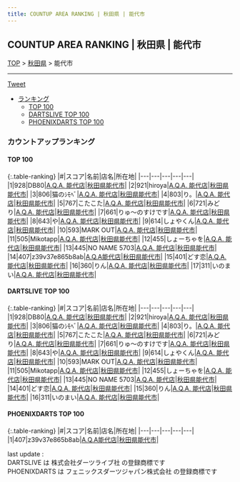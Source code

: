 ```yaml
---
title: COUNTUP AREA RANKING | 秋田県 | 能代市
---
```

## COUNTUP AREA RANKING | 秋田県 | 能代市

[TOP](/darts/rank/) > [秋田県](/darts/rank/秋田県/) > 能代市

___

<a href="https://twitter.com/share?ref_src=twsrc%5Etfw" data-text="COUNTUP AREA RANKING | 秋田県能代市" class="twitter-share-button" data-hashtags="DARTSLIVE,PHOENIXDARTS,darts,ダーツ" data-show-count="false">Tweet</a>

* [ランキング](#カウントアップランキング)
    * [TOP 100](#top-100)
    * [DARTSLIVE TOP 100](#dartslive-top-100)
    * [PHOENIXDARTS TOP 100](#phoenixdarts-top-100)

### カウントアップランキング

#### TOP 100



{:.table-ranking}
|#|スコア|名前|店名|所在地|
|---|---|---|---|---|
|1|928|<span class="rank-name-dl">DB80</span>|<a href="https://search.dartslive.com/jp/shop/88188327f85b49c90d9b047a20a7ba1e">A.Q.A. 能代店</a>|<a href="/darts/rank/秋田県/能代市">秋田県能代市</a>|
|2|921|<span class="rank-name-dl">hiroya</span>|<a href="https://search.dartslive.com/jp/shop/88188327f85b49c90d9b047a20a7ba1e">A.Q.A. 能代店</a>|<a href="/darts/rank/秋田県/能代市">秋田県能代市</a>|
|3|806|<span class="rank-name-dl">猫のｼﾓﾍﾞ</span>|<a href="https://search.dartslive.com/jp/shop/88188327f85b49c90d9b047a20a7ba1e">A.Q.A. 能代店</a>|<a href="/darts/rank/秋田県/能代市">秋田県能代市</a>|
|4|803|<span class="rank-name-dl">り。</span>|<a href="https://search.dartslive.com/jp/shop/88188327f85b49c90d9b047a20a7ba1e">A.Q.A. 能代店</a>|<a href="/darts/rank/秋田県/能代市">秋田県能代市</a>|
|5|767|<span class="rank-name-dl">こたこた</span>|<a href="https://search.dartslive.com/jp/shop/88188327f85b49c90d9b047a20a7ba1e">A.Q.A. 能代店</a>|<a href="/darts/rank/秋田県/能代市">秋田県能代市</a>|
|6|721|<span class="rank-name-dl">みどり</span>|<a href="https://search.dartslive.com/jp/shop/88188327f85b49c90d9b047a20a7ba1e">A.Q.A. 能代店</a>|<a href="/darts/rank/秋田県/能代市">秋田県能代市</a>|
|7|661|<span class="rank-name-dl">りゅ〜のすけです</span>|<a href="https://search.dartslive.com/jp/shop/88188327f85b49c90d9b047a20a7ba1e">A.Q.A. 能代店</a>|<a href="/darts/rank/秋田県/能代市">秋田県能代市</a>|
|8|643|<span class="rank-name-dl">や</span>|<a href="https://search.dartslive.com/jp/shop/88188327f85b49c90d9b047a20a7ba1e">A.Q.A. 能代店</a>|<a href="/darts/rank/秋田県/能代市">秋田県能代市</a>|
|9|614|<span class="rank-name-dl">しょやくん</span>|<a href="https://search.dartslive.com/jp/shop/88188327f85b49c90d9b047a20a7ba1e">A.Q.A. 能代店</a>|<a href="/darts/rank/秋田県/能代市">秋田県能代市</a>|
|10|593|<span class="rank-name-dl">MARK OUT</span>|<a href="https://search.dartslive.com/jp/shop/88188327f85b49c90d9b047a20a7ba1e">A.Q.A. 能代店</a>|<a href="/darts/rank/秋田県/能代市">秋田県能代市</a>|
|11|505|<span class="rank-name-dl">Mikotapp</span>|<a href="https://search.dartslive.com/jp/shop/88188327f85b49c90d9b047a20a7ba1e">A.Q.A. 能代店</a>|<a href="/darts/rank/秋田県/能代市">秋田県能代市</a>|
|12|455|<span class="rank-name-dl">しょーちゃを</span>|<a href="https://search.dartslive.com/jp/shop/88188327f85b49c90d9b047a20a7ba1e">A.Q.A. 能代店</a>|<a href="/darts/rank/秋田県/能代市">秋田県能代市</a>|
|13|445|<span class="rank-name-dl">NO NAME 5703</span>|<a href="https://search.dartslive.com/jp/shop/88188327f85b49c90d9b047a20a7ba1e">A.Q.A. 能代店</a>|<a href="/darts/rank/秋田県/能代市">秋田県能代市</a>|
|14|407|<span class="rank-name-pd">z39v37e865b8ab</span>|<a href="https://vs.phoenixdarts.com/jp/shop/shopDetailInfo/s_10255?s_seq=10255">A.Q.A能代店</a>|<a href="/darts/rank/秋田県/能代市">秋田県能代市</a>|
|15|401|<span class="rank-name-dl">どす恋</span>|<a href="https://search.dartslive.com/jp/shop/88188327f85b49c90d9b047a20a7ba1e">A.Q.A. 能代店</a>|<a href="/darts/rank/秋田県/能代市">秋田県能代市</a>|
|16|360|<span class="rank-name-dl">りん</span>|<a href="https://search.dartslive.com/jp/shop/88188327f85b49c90d9b047a20a7ba1e">A.Q.A. 能代店</a>|<a href="/darts/rank/秋田県/能代市">秋田県能代市</a>|
|17|311|<span class="rank-name-dl">いのまい</span>|<a href="https://search.dartslive.com/jp/shop/88188327f85b49c90d9b047a20a7ba1e">A.Q.A. 能代店</a>|<a href="/darts/rank/秋田県/能代市">秋田県能代市</a>|


#### DARTSLIVE TOP 100



{:.table-ranking}
|#|スコア|名前|店名|所在地|
|---|---|---|---|---|
|1|928|<span class="rank-name-dl">DB80</span>|<a href="https://search.dartslive.com/jp/shop/88188327f85b49c90d9b047a20a7ba1e">A.Q.A. 能代店</a>|<a href="/darts/rank/秋田県/能代市">秋田県能代市</a>|
|2|921|<span class="rank-name-dl">hiroya</span>|<a href="https://search.dartslive.com/jp/shop/88188327f85b49c90d9b047a20a7ba1e">A.Q.A. 能代店</a>|<a href="/darts/rank/秋田県/能代市">秋田県能代市</a>|
|3|806|<span class="rank-name-dl">猫のｼﾓﾍﾞ</span>|<a href="https://search.dartslive.com/jp/shop/88188327f85b49c90d9b047a20a7ba1e">A.Q.A. 能代店</a>|<a href="/darts/rank/秋田県/能代市">秋田県能代市</a>|
|4|803|<span class="rank-name-dl">り。</span>|<a href="https://search.dartslive.com/jp/shop/88188327f85b49c90d9b047a20a7ba1e">A.Q.A. 能代店</a>|<a href="/darts/rank/秋田県/能代市">秋田県能代市</a>|
|5|767|<span class="rank-name-dl">こたこた</span>|<a href="https://search.dartslive.com/jp/shop/88188327f85b49c90d9b047a20a7ba1e">A.Q.A. 能代店</a>|<a href="/darts/rank/秋田県/能代市">秋田県能代市</a>|
|6|721|<span class="rank-name-dl">みどり</span>|<a href="https://search.dartslive.com/jp/shop/88188327f85b49c90d9b047a20a7ba1e">A.Q.A. 能代店</a>|<a href="/darts/rank/秋田県/能代市">秋田県能代市</a>|
|7|661|<span class="rank-name-dl">りゅ〜のすけです</span>|<a href="https://search.dartslive.com/jp/shop/88188327f85b49c90d9b047a20a7ba1e">A.Q.A. 能代店</a>|<a href="/darts/rank/秋田県/能代市">秋田県能代市</a>|
|8|643|<span class="rank-name-dl">や</span>|<a href="https://search.dartslive.com/jp/shop/88188327f85b49c90d9b047a20a7ba1e">A.Q.A. 能代店</a>|<a href="/darts/rank/秋田県/能代市">秋田県能代市</a>|
|9|614|<span class="rank-name-dl">しょやくん</span>|<a href="https://search.dartslive.com/jp/shop/88188327f85b49c90d9b047a20a7ba1e">A.Q.A. 能代店</a>|<a href="/darts/rank/秋田県/能代市">秋田県能代市</a>|
|10|593|<span class="rank-name-dl">MARK OUT</span>|<a href="https://search.dartslive.com/jp/shop/88188327f85b49c90d9b047a20a7ba1e">A.Q.A. 能代店</a>|<a href="/darts/rank/秋田県/能代市">秋田県能代市</a>|
|11|505|<span class="rank-name-dl">Mikotapp</span>|<a href="https://search.dartslive.com/jp/shop/88188327f85b49c90d9b047a20a7ba1e">A.Q.A. 能代店</a>|<a href="/darts/rank/秋田県/能代市">秋田県能代市</a>|
|12|455|<span class="rank-name-dl">しょーちゃを</span>|<a href="https://search.dartslive.com/jp/shop/88188327f85b49c90d9b047a20a7ba1e">A.Q.A. 能代店</a>|<a href="/darts/rank/秋田県/能代市">秋田県能代市</a>|
|13|445|<span class="rank-name-dl">NO NAME 5703</span>|<a href="https://search.dartslive.com/jp/shop/88188327f85b49c90d9b047a20a7ba1e">A.Q.A. 能代店</a>|<a href="/darts/rank/秋田県/能代市">秋田県能代市</a>|
|14|401|<span class="rank-name-dl">どす恋</span>|<a href="https://search.dartslive.com/jp/shop/88188327f85b49c90d9b047a20a7ba1e">A.Q.A. 能代店</a>|<a href="/darts/rank/秋田県/能代市">秋田県能代市</a>|
|15|360|<span class="rank-name-dl">りん</span>|<a href="https://search.dartslive.com/jp/shop/88188327f85b49c90d9b047a20a7ba1e">A.Q.A. 能代店</a>|<a href="/darts/rank/秋田県/能代市">秋田県能代市</a>|
|16|311|<span class="rank-name-dl">いのまい</span>|<a href="https://search.dartslive.com/jp/shop/88188327f85b49c90d9b047a20a7ba1e">A.Q.A. 能代店</a>|<a href="/darts/rank/秋田県/能代市">秋田県能代市</a>|


#### PHOENIXDARTS TOP 100



{:.table-ranking}
|#|スコア|名前|店名|所在地|
|---|---|---|---|---|
|1|407|<span class="rank-name-pd">z39v37e865b8ab</span>|<a href="https://vs.phoenixdarts.com/jp/shop/shopDetailInfo/s_10255?s_seq=10255">A.Q.A能代店</a>|<a href="/darts/rank/秋田県/能代市">秋田県能代市</a>|


<div class="footer border-top border-gray-light mt-5 pt-3 text-right text-gray">
    last update : <span style="font-weight: italic" id="foot_last_modified"></span><br />
    DARTSLIVE は 株式会社ダーツライブ社 の登録商標です<br />
    PHOENIXDARTS は フェニックスダーツジャパン株式会社 の登録商標です<br />
</div>

<script src="https://cdnjs.cloudflare.com/ajax/libs/jquery.tablesorter/2.31.3/js/jquery.tablesorter.min.js" integrity="sha512-qzgd5cYSZcosqpzpn7zF2ZId8f/8CHmFKZ8j7mU4OUXTNRd5g+ZHBPsgKEwoqxCtdQvExE5LprwwPAgoicguNg==" crossorigin="anonymous" referrerpolicy="no-referrer"></script>
<link rel="stylesheet" href="https://cdnjs.cloudflare.com/ajax/libs/jquery.tablesorter/2.31.3/css/theme.default.min.css" integrity="sha512-wghhOJkjQX0Lh3NSWvNKeZ0ZpNn+SPVXX1Qyc9OCaogADktxrBiBdKGDoqVUOyhStvMBmJQ8ZdMHiR3wuEq8+w==" crossorigin="anonymous" referrerpolicy="no-referrer" />
<script>
$(function() {
    $(".table-ranking").tablesorter({sortList:[[0, 0]]});
    $("#foot_last_modified").text(formatDate(new Date(document.lastModified), 'yyyy-MM-dd HH:mm:ss'));
});
</script>

<script async src="https://platform.twitter.com/widgets.js" charset="utf-8"></script>